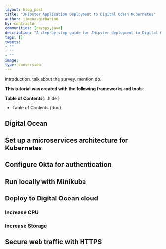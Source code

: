 ```yaml
---
layout: blog_post
title: "JHipster Application Deployment to Digital Ocean Kubernetes"
author: jimena-garbarino
by: contractor
communities: [devops,java]
description: "A step-by-step guide for JHipster deployment to Digital Ocean cloud"
tags: []
tweets:
- ""
- ""
- ""
image:
type: conversion
---
```


introduction. talk about the survey. mention do.

**This tutorial was created with the following frameworks and tools**:


**Table of Contents**{: .hide }
* Table of Contents
{:toc}



## Digital Ocean

## Set up a microservices architecture for Kubernetes

## Configure Okta for authentication

## Run locally with Minikube

## Deploy to Digital Ocean cloud

### Increase CPU
### Increase Storage

## Secure web traffic with HTTPS
